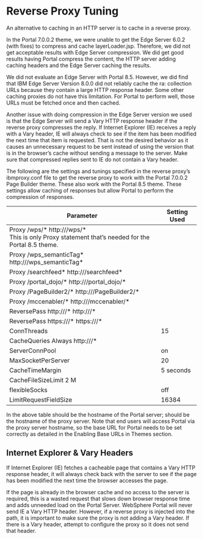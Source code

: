 # Reverse Proxy Tuning

An alternative to caching in an HTTP server is to cache in a reverse proxy.

In the Portal 7.0.0.2 theme, we were unable to get the Edge Server 6.0.2 (with fixes) to compress and cache
layerLoader.jsp. Therefore, we did not get acceptable results with Edge Server compression. We did get
good results having Portal compress the content, the HTTP server adding caching headers and the Edge
Server caching the results.

We did not evaluate an Edge Server with Portal 8.5. However, we did find that IBM Edge Server Version
8.0.0 did not reliably cache the ra: collection URLs because they contain a large HTTP response header.
Some other caching proxies do not have this limitation. For Portal to perform well, those URLs must be
fetched once and then cached.

Another issue with doing compression in the Edge Server version we used is that the Edge Server will send
a Vary HTTP response header if the reverse proxy compresses the reply. If Internet Explorer (IE) receives a
reply with a Vary header, IE will always check to see if the item has been modified the next time that item is
requested. That is not the desired behavior as it causes an unnecessary request to be sent instead of using
the version that is in the browser’s cache without sending a message to the server. Make sure that
compressed replies sent to IE do not contain a Vary header.

The following are the settings and tunings specified in the reverse proxy’s ibmproxy.conf file to get the
reverse proxy to work with the Portal 7.0.0.2 Page Builder theme. These also work with the Portal 8.5
theme. These settings allow caching of responses but allow Portal to perform the compression of
responses.

|Parameter|Setting Used|
|---------|------------|
|Proxy /wps/* http://<portal-server>/wps/* <br>This is only Proxy statement that’s needed for the Portal 8.5 theme.| |
|Proxy /wps_semanticTag* http://<portal-server>/wps_semanticTag*| |
|Proxy /searchfeed* http://<portal-server>/searchfeed*| |
|Proxy /portal_dojo/* http://<portal-server>/portal_dojo/*| |
|Proxy /PageBuilder2/* http://<portal-server>/PageBuilder2/*| |
|Proxy /mccenabler/* http://<portal-server>/mccenabler/*| |
|ReversePass http://<proxy-server>/* http://<portal-server>/*| |
|ReversePass https://<proxy-server>/* https://<portal-server>/*| |
|ConnThreads|15|
|CacheQueries Always http://<portal-server>/*| |
|ServerConnPool| on|
|MaxSocketPerServer| 20|
|CacheTimeMargin| 5 seconds|
|CacheFileSizeLimit 2 M|
|flexibleSocks |off|
|LimitRequestFieldSize| 16384|

In the above table <portal-server> should be the hostname of the Portal server; <proxy-server> should be
the hostname of the proxy server. Note that end users will access Portal via the proxy server hostname, so
the base URL for Portal needs to be set correctly as detailed in the Enabling Base URLs in Themes section.

## Internet Explorer & Vary Headers

If Internet Explorer (IE) fetches a cacheable page that contains a Vary HTTP response header, it will always
check back with the server to see if the page has been modified the next time the browser accesses the
page.

If the page is already in the browser cache and no access to the server is required, this is a wasted request
that slows down browser response time and adds unneeded load on the Portal Server. WebSphere Portal
will never send IE a Vary HTTP header. However, if a reverse proxy is injected into the path, it is important
to make sure the proxy is not adding a Vary header. If there is a Vary header, attempt to configure the
proxy so it does not send that header.